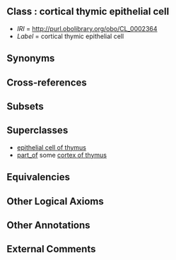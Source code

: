 
## Class : cortical thymic epithelial cell

 * *IRI* = http://purl.obolibrary.org/obo/CL_0002364
 * *Label* = cortical thymic epithelial cell

## Synonyms


## Cross-references


## Subsets


## Superclasses

 * [epithelial cell of thymus](../../CL/93/CL_0002293.md)
 * [part_of](../../BFO/50/BFO_0000050.md) some [cortex of thymus](../../UBERON/23/UBERON_0002123.md)

## Equivalencies


## Other Logical Axioms


## Other Annotations


## External Comments

